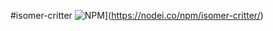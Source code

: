 #isomer-critter
![NPM](https://nodei.co/npm/isomer-critter.png)](https://nodei.co/npm/isomer-critter/)
